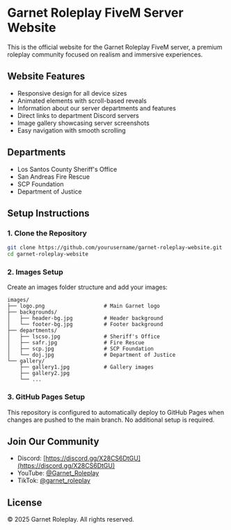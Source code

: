 # Garnet Roleplay FiveM Server Website

This is the official website for the Garnet Roleplay FiveM server, a premium roleplay community focused on realism and immersive experiences.

## Website Features

- Responsive design for all device sizes
- Animated elements with scroll-based reveals
- Information about our server departments and features
- Direct links to department Discord servers
- Image gallery showcasing server screenshots
- Easy navigation with smooth scrolling

## Departments

- Los Santos County Sheriff's Office
- San Andreas Fire Rescue
- SCP Foundation
- Department of Justice

## Setup Instructions

### 1. Clone the Repository

```bash
git clone https://github.com/yourusername/garnet-roleplay-website.git
cd garnet-roleplay-website
```

### 2. Images Setup

Create an images folder structure and add your images:

```
images/
├── logo.png                   # Main Garnet logo
├── backgrounds/
│   ├── header-bg.jpg          # Header background
│   └── footer-bg.jpg          # Footer background
├── departments/
│   ├── lscso.jpg              # Sheriff's Office 
│   ├── safr.jpg               # Fire Rescue
│   ├── scp.jpg                # SCP Foundation
│   └── doj.jpg                # Department of Justice
└── gallery/
    ├── gallery1.jpg           # Gallery images
    ├── gallery2.jpg
    └── ...
```

### 3. GitHub Pages Setup

This repository is configured to automatically deploy to GitHub Pages when changes are pushed to the main branch. No additional setup is required.

## Join Our Community

- Discord: [https://discord.gg/X28CS6DtGU](https://discord.gg/X28CS6DtGU)
- YouTube: [@Garnet_Roleplay](https://www.youtube.com/@Garnet_Roleplay)
- TikTok: [@garnet_roleplay](https://tiktok.com/@garnet_roleplay)

## License

© 2025 Garnet Roleplay. All rights reserved.
